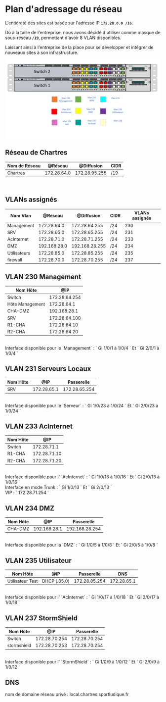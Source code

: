 # **Plan d'adressage du réseau**

L'entièreté des sites est basée sur l'adresse IP **`172.28.0.0 /16`**. 

Dû à la taille de l'entreprise, nous avons décidé d'utiliser comme masque de sous-réseau **`/19`**, permettant d'avoir 8 VLAN disponibles. 

Laissant ainsi à l'entreprise de la place pour se développer et intégrer de nouveaux sites à son infrastructure.
</br>

![Image du switch](./img/adressage.png)

## **Réseau de Chartres**

| Nom de Réseau | @Réseau | @Diffusion | CIDR |
|---------------|---------|------------|------|
| Chartres | 172.28.64.0 | 172.28.95.255 | /19

</br>

## VLANs assignés

| Nom Vlan | @Réseau | @Diffusion | CIDR |  VLANs assignés |
|----|----------|--------|----------------|----------------------|
| Management | 172.28.64.0 | 172.28.64.255 | /24 | 230
| SRV | 172.28.65.0 | 172.28.65.255 | /24 | 231
| AcInternet | 172.28.71.0 | 172.28.71.255 | /24 | 233
| DMZ | 192.168.28.0 | 192.168.28.255 | /24 | 234
| Utilisateurs | 172.28.85.0 | 172.28.85.255 | /24 | 235
| firewall | 172.28.70.0 | 172.28.70.255 | /24 | 237

## VLAN 230 Management

| Nom Hôte | @IP |
|----------|-----|
| Switch   | 172.28.64.254               
| Hôte Management | 172.28.64.1 
| CHA-DMZ | 192.168.28.1 
| SRV | 172.28.64.100
| R1-CHA | 172.28.64.10  
| R2-CHA| 172.28.64.20 

</br>
Interface disponible pour le `Management` : ` Gi 1/0/1 à 1/0/4 ` Et ` Gi 2/0/1 à 1/0/4 ` 
</br>



## VLAN 231 Serveurs Locaux

| Nom Hôte | @IP | Passerelle|
|----------|-----|--------|
| SRV | 172.28.65.1 | 172.28.65.254 | 

</br>
Interface disponible pour le `Serveur` : ` Gi 1/0/23 à 1/0/24 ` Et ` Gi 2/0/23 à 1/0/24 ` 
</br>

## VLAN 233 AcInternet

| Nom Hôte | @IP |  
|----------|-----|
| Switch | 172.28.71.1 | 
| R1-CHA | 172.28.71.10 |
| R2-CHA | 172.28.71.20 | 

</br>
Interface disponible pour l' `AcInternet` : ` Gi 1/0/13 à 1/0/16 ` Et ` Gi 2/0/13 à 1/0/16 ` 
</br>
Interface en mode Trunk : ` Gi 1/0/13 ` Et ` Gi 2/0/13 `
</br>
VIP : ` 172.28.71.254 ` 


## VLAN 234 DMZ

| Nom Hôte | @IP | Passerelle    |
|----------|-----|---------------|
| CHA-DMZ  | 192.168.28.1 | 192.168.28.254 |

</br>
Interface disponible pour la `DMZ` : ` Gi 1/0/5 à 1/0/8 ` Et ` Gi 2/0/5 à 1/0/8 ` 
</br>

## VLAN 235 Utilisateur

| Nom Hôte | @IP | Passerelle    | DNS | 
|----------|-----|---------------|-----|
| Utilisateur Test | DHCP (.85.0) | 172.28.85.254 | 172.28.65.1 |

</br>
Interface disponible pour l' `AcInternet` : ` Gi 1/0/17 à 1/0/18 ` Et ` Gi 2/0/17 à 1/0/18 ` 
</br>

## VLAN 237 StormShield

| Nom Hôte | @IP               | Passerelle    |  
|----------|-------------------|---------------|
| Switch   | 172.28.70.254     | 172.28.70.254 |  
| stormshield | 172.28.70.253 | 172.28.70.254 | 

</br>
Interface disponible pour l' `StormShield` : ` Gi 1/0/9 à 1/0/12 ` Et ` Gi 2/0/9 à 1/0/12 ` 
</br>

## DNS

nom de domaine réseau privé : local.chartres.sportludique.fr